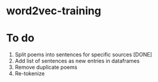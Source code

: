 # word2vec-training

# To do
1. Split poems into sentences for specific sources [DONE]
2. Add list of sentences as new entries in dataframes
3. Remove duplicate poems
4. Re-tokenize